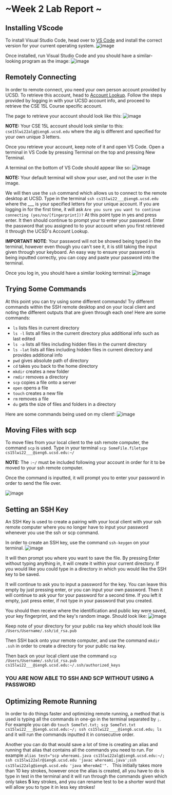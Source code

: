 # ~Week 2 Lab Report ~ 



## Installing VScode
 To install Visual Studio Code, head over to [VS Code](https://code.visualstudio.com/) and install the correct version for your current operating system. 
 ![image](https://user-images.githubusercontent.com/97643301/149487660-69592e37-6e38-4f27-8f0a-8bff40289fc6.png)

Once installed, run Visual Studio Code and you should have a similar-looking program as the image:
![image](https://user-images.githubusercontent.com/97643301/149488043-ffb8e672-381c-477f-975a-8ce59c77c8ef.png)

## Remotely Connecting
In order to remote connect, you need your own person account provided by UCSD. To retrieve this account, head to [Account Lookup](https://sdacs.ucsd.edu/~icc/index.php). Follow the steps provided by logging in with your UCSD account info, and proceed to retrieve the CSE 15L Course specific account. 

The page to retrieve your account should look like this: ![image](https://user-images.githubusercontent.com/97643301/149488927-f6f6e38e-c8cb-40a3-b5bb-60d0cb71d60c.png)

**NOTE:** Your CSE 15L account should look similar to this: `cse15lwi22alg@ieng6.ucsd.edu` where the alg is different and specified for your own unique 3 letters.

Once you retrieve your account, keep note of it and open VS Code. Open a terminal in VS Code by pressing Terminal on the top and pressing New Terminal. 

 A terminal on the bottom of VS Code should appear like so: ![image](https://user-images.githubusercontent.com/97643301/149489426-6eea0e17-9def-4887-bb58-297cff895b72.png)

**NOTE:** Your default terminal will show your user, and not the user in the image.

We will then use the `ssh` command which allows us to connect to the remote desktop at UCSD.
Type in the terminal `ssh cs15lwi22___@ieng6.ucsd.edu` where the ___ is your specified letters for your unique account. If you are logging in for the first time, it will ask `Are you sure you want to continue connecting (yes/no/[fingerprint])?` At this point type in yes and press enter. It then should continue to prompt your to enter your password. Enter the password that you assigned to to your account when you first retrieved it through the UCSD's Account Lookup. 

**IMPORTANT NOTE**: Your password will not be showed being typed in the terminal, however even though you can't see it, it is still taking the input given through your keyboard. An easy way to ensure your password is being inputted correctly, you can copy and paste your password into the terminal.

Once you log in, you should have a similar looking terminal:
![image](https://user-images.githubusercontent.com/97643301/149490453-e4a43fcb-06dd-4688-b38e-c5162b4f16de.png)

## Trying Some Commands
At this point you can try using some different commands! Try different commands within the SSH remote desktop and on your local client and noting the different outputs that are given through each one! 
Here are some commands:
- `ls` lists files in current directory
- `ls -l` lists all files in the current directory plus additional info such as last edited 
- `ls -a` lists all files including hidden files in the current directory
- `ls -lat` lists all files including hidden files in current directory and provides additional info
- `pwd` gives absolute path of directory
- `cd` takes you back to the home directory
- `mkdir` creates a new folder
- `rmdir` removes a directory
- `scp` copies a file onto a server
- `open` opens a file 
- `touch` creates a new file
- `rm` removes a file
- `du` gets the size of files and folders in a directory

Here are some commands being used on my client!: ![image](https://user-images.githubusercontent.com/97643301/149491804-aca43c0c-80bd-4839-a5ca-cdad072aaef5.png)

## Moving Files with scp
To move files from your local client to the ssh remote computer, the command `scp` is used. 
Type in your terminal `scp SomeFile.filetype cs15lwi22___@ieng6.ucsd.edu:~/` 
 
 **NOTE:** The `:~/` must be included following your account in order for it to be moved to your ssh remote computer.
 
Once the command is inputted, it will prompt you to enter your password in order to send the file over.

![image](https://user-images.githubusercontent.com/97643301/149492669-a56cd700-5a74-4650-b456-c4b0498d6f78.png)

## Setting an SSH Key
An SSH Key is used to create a pairing with your local client with your ssh remote computer where you no longer have to input your password whenever you use the ssh or scp command.

In order to create an SSH key, use the command `ssh-keygen` on your terminal.
![image](https://user-images.githubusercontent.com/97643301/149493119-f0e34d5f-d8f3-4fda-9c81-932654098ab6.png)

It will then prompt you where you want to save the file. By pressing Enter without typing anything in, it will create it within your current directory. If you would like you could type in a directory in which you would like the SSH key to be saved.

It will continue to ask you to input a password for the key. You can leave this empty by just pressing enter, or you can input your own password.
Then it will continue to ask your for your password for a second time. If you left it empty, just press enter, if not type in your password that you created.

You should then receive where the identification and public key were saved, your key fingerprint, and the key's random image. Should look like:
![image](https://user-images.githubusercontent.com/97643301/149493866-83bdcefb-b9d8-4a12-99fa-3c3b2917ccd8.png)

Keep note of your directory for your public rsa key which should look like `/Users/Username/.ssh/id_rsa.pub`

Then SSH back onto your remote computer, and use the command `mkdir .ssh` in order to create a directory for your public rsa key.

Then back on your local client use the command `scp /Users/Username/.ssh/id_rsa.pub cs15lwi22___@ieng6.ucsd.edu:~/.ssh/authorized_keys`

### YOU ARE NOW ABLE TO SSH AND SCP WITHOUT USING A PASSWORD
## Optimizing Remote Running
In order to do things faster and optimizing remote running, a method that is used is typing all the commands in one-go in the terminal separated by `;`.
For example you can do `touch SomeTxt.txt; scp SomeTxt.txt cs15lwi22___@ieng6.ucsd.edu:~/; ssh cs15lwi22____@ieng6.ucsd.edu; ls` and it will run the commands inputted it in consecutive order.

Another you can do that would save a lot of time is creating an alias and running that alias that contains all the commands you need to run. For example `alias test="scp whereami.java cs15lwi22alg@ieng6.ucsd.edu:~/; ssh cs15lwi22alr@ieng6.ucsd.edu 'javac whereami.java';ssh cs15lwi22alg@ieng6.ucsd.edu 'java WhereAmI'". ` 
This initially takes more than 10 key strokes, however once the alias is created, all you have to do is type in test in the terminal and it will run through the commands given which only takes **5** key strokes, and you can rename test to be a shorter word that will allow you to type it in less key strokes!

